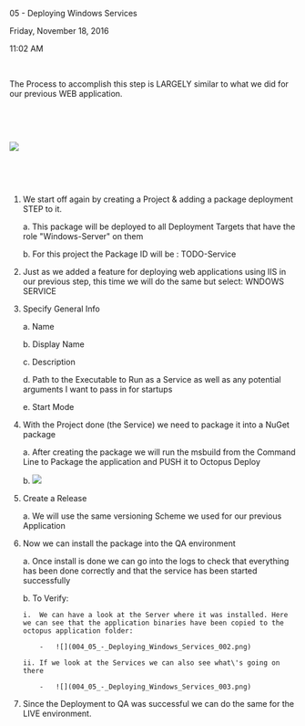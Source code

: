 05 - Deploying Windows Services

Friday, November 18, 2016

11:02 AM

 

The Process to accomplish this step is LARGELY similar to what we did for our previous WEB application.

 

 

![](004_05_-_Deploying_Windows_Services_000.png)

 

 

1.  We start off again by creating a Project & adding a package deployment STEP to it.

    a.  This package will be deployed to all Deployment Targets that have the role \"Windows-Server\" on them

    b.  For this project the Package ID will be : TODO-Service

2.  Just as we added a feature for deploying web applications using IIS in our previous step, this time we will do the same but select: WNDOWS SERVICE

3.  Specify General Info

    a.  Name

    b.  Display Name

    c.  Description

    d.  Path to the Executable to Run as a Service as well as any potential arguments I want to pass in for startups

    e.  Start Mode

4.  With the Project done (the Service) we need to package it into a NuGet package

    a.  After creating the package we will run the msbuild from the Command Line to Package the application and PUSH it to Octopus Deploy

    b.  ![](004_05_-_Deploying_Windows_Services_001.png)

5.  Create a Release

    a.  We will use the same versioning Scheme we used for our previous Application

6.  Now we can install the package into the QA environment

    a.  Once install is done we can go into the logs to check that everything has been done correctly and that the service has been started successfully

    b.  To Verify:

        i.  We can have a look at the Server where it was installed. Here we can see that the application binaries have been copied to the octopus application folder:

            -   ![](004_05_-_Deploying_Windows_Services_002.png)

        ii. If we look at the Services we can also see what\'s going on there

            -   ![](004_05_-_Deploying_Windows_Services_003.png)

7.  Since the Deployment to QA was successful we can do the same for the LIVE environment.
